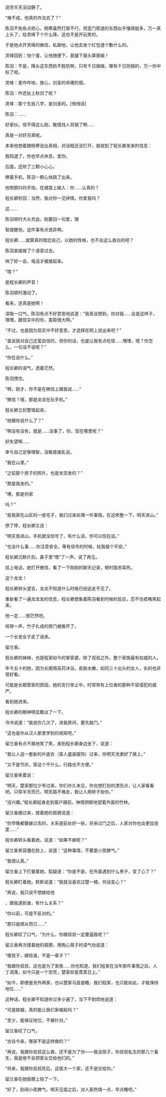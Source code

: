 说完半天没动静了。

“难不成，他真的作法去了？”

陈羽不免有点担心，杨寒虽然打架不行，但歪门邪道的东西似乎懂得挺多，万一真上头了，给灵峰下个什么降，这也不是开玩笑的。

于是他点开灵峰的微信，私聊他，让他去发个红包道个歉什么的。

灵峰回到：怕个蛋，让他随便下，我皱下眉头算我输！

陈羽：不是，降头这东西防不胜防啊，只有千日做贼，哪有千日防贼的，万一你中标了呢。

灵峰：爱咋咋地，放心，剑圣的命硬的很。

陈羽：咋还扯上秋剑了呢？

灵峰：那个生辰八字，是剑圣的。[悄悄话]

陈羽：……

好家伙，怪不得这么刚，敢情找人背锅了啊……

真是一对好兄弟呢。

本来他想着跟杨寒说出真相，对话框还没打开，就收到了程长卿发来的信息：

我知道了，你也早点休息，爱你。

后面，还附了三颗小心心。

捧着手机，陈羽一颗心快跳了出来。

他用颤抖的手指，在键盘上输入：你……认真的？

程长卿秒回：当然，我对你一见钟情，你爱我吗？

这……

陈羽顿时大头充血，刚要回一句爱，理

智提醒他，这件事有点诡异啊。

程长卿……就算真的暗恋自己，以她的性格，也不会这么直白的吧？

陈羽直接拨了个语音过去。

响了好一会，电话才被接起来。

“喂？”

是程长卿的声音！

陈羽顿时激动了。

看来，还真是她啊！

深吸一口气，陈羽有点不好意思地说道：“我真没想到，你对我……会是这样子，嘿嘿，跟现实中的你，差距很大啊。”

“不过，也是因为现实中不好意思，才选择在网上说出来吧？”

“虽说我对自己还蛮自信的，但你的话，也是让我有点吃惊……嘿嘿，嗯？你怎么，一句话不说呢？”

“你在说什么。”

程长卿的语气，透着茫然。

陈羽愣住。

“啊，刚才，你不是在微信上跟我说……”

“微信？哦，那是龙龙在玩手机。”

程长卿立刻警惕起来，

“他跟你说什么了？”

“啊没有没有，就是……没事了，你，现在哪里呢？”

好失望啊……

幸亏自己足够理智，没敢直接乱说。

“我在山里。”

“之前那个房子的照片，也是龙空发的？”

“那是我发的。”

“噢，那是你家

吗？”

“是我家在山区的一座宅子，我们过来处理一件事情，在这修整一下，明天进山。”

停了停，程长卿又说：

“明天我进山，手机就没信号了，有什么话，你可以现在说。”

“也没什么事……你注意安全，等有信号的时候，给我报个平安。”

程长卿沉默片刻，鼻子里“嗯”了一声，说了再见。

挂上电话，她打开微信，看了一下刚刚的聊天记录，顿时面赤耳热。

这个龙龙！

程长卿转头望去，龙龙不知道什么时候已经逃走不见了。

重新看了一遍龙龙发的信息，程长卿想象着陈羽看到时候的反应，忍不住捂嘴笑起来。

他一定……很茫然吧。

吱呀一声，竹子扎成的房门被推开了。

一个长发女子走了进来。

留兰香。

程长卿的婶婶，也是程家如今的掌家婆，除了叔叔之外，整个家族最有权威的人。

年今五十的她，因为长期用巫药沐浴，皮肤水嫩，如同三十出头的女人，长的也非常好看。

可能是长期管家的原因，她的言行举止中，时常带有上位者的那种不容侵犯的威严。

看到她进来。

程长卿的眼神明显黯淡了一下，

冷冷说道：“我说你几次了，进我房间，要先敲门。”

“这也是你从汉人那里学到的规矩吧，”

留兰香有点不屑地笑了笑，来到程长卿身边坐下，说道：

“我让人送一套新的升底衣（苗人盛装服饰）过来，你明天洗漱好了换上。”

“又不是节庆，穿这个干什么，行路也不方便。”

留兰香笑着说：

“明天，楚家那位少爷过来，你们许久未见，你也想打扮的漂亮点，让人家看看吧。只穿半天而已，明天路不难走，我让人用轿子抬你。”

“没兴趣。”程长卿起身走到窗户跟前，神情阴郁地望着外面的竹林。

留兰香跟过来，搂着她的肩膀说道：

“你早晚都要嫁过去的，关系提前处好一些，将来过门之后，人家对你也会更加宠爱……”

程长卿转头看着她，说道：“如果不嫁呢？”

留兰香笑容僵在脸上，说道：“这种事情，不要耍小孩脾气。”

“我很认真。”

留兰香上下打量着她，狐疑道：“你是不是，在外面遇到什么男子，变了心了？”

程长卿盯着她，默默说道：“我就没喜欢过楚一楠，何谈变心？”

“再说，我只说不想嫁给他

，跟我遇到谁，有什么关系？”

“你以前，可是不反对的。”

“那只是顺从而已……”

程长卿叹了口气，“为什么，你跟叔叔一定要逼我呢？”

留兰香再次搂着她的肩膀，用掏心窝子的语气劝说道：

“傻孩子，嫁给谁，不是一辈子？”

“我跟你叔叔，这也是为了家族……你也知道，我们程家在当年那件事情之后，人丁凋落，如今只是一个空壳，楚家却是蒸蒸日上。”

“如今，即便是另外两家，也以楚家马首是瞻，我们程家，也只能如此，才能保持地位……”

这种话，程长卿不知道听过多少遍了，当下不耐烦地说道：

“可是联姻，真的能让我们家崛起吗？”

“至少，能保证地位，不被针对。”

留兰香叹了口气，

“古往今来，哪家不是这样做的？”

“再说，我跟你叔叔这么做，还不是为了你——我没孩子，你叔叔私生的那几个畜生，我是绝不会把家业交给他们的。”

“将来，我跟你叔叔死后，这偌大一个家，还不是交给你。”

留兰香在她肩膀上拍了一下，

“好了，别闹小孩脾气，明天见面之后，对人家热情一点，早点睡吧。”
